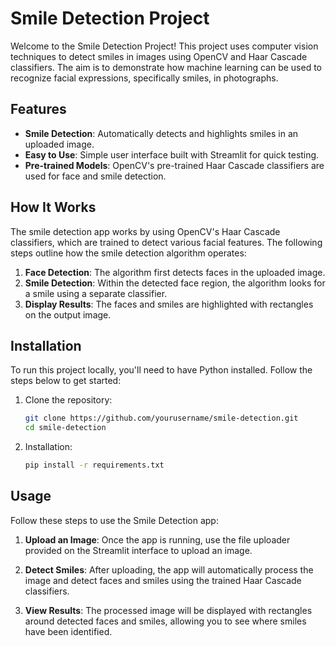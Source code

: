 # Smile Detection Project

Welcome to the Smile Detection Project! This project uses computer vision techniques to detect smiles in images using OpenCV and Haar Cascade classifiers. The aim is to demonstrate how machine learning can be used to recognize facial expressions, specifically smiles, in photographs.

## Features

- **Smile Detection**: Automatically detects and highlights smiles in an uploaded image.
- **Easy to Use**: Simple user interface built with Streamlit for quick testing.
- **Pre-trained Models**: OpenCV's pre-trained Haar Cascade classifiers are used for face and smile detection.




## How It Works

The smile detection app works by using OpenCV's Haar Cascade classifiers, which are trained to detect various facial features. The following steps outline how the smile detection algorithm operates:

1. **Face Detection**: The algorithm first detects faces in the uploaded image.
2. **Smile Detection**: Within the detected face region, the algorithm looks for a smile using a separate classifier.
3. **Display Results**: The faces and smiles are highlighted with rectangles on the output image.

## Installation

To run this project locally, you'll need to have Python installed. Follow the steps below to get started:

1. Clone the repository:
   ```bash
   git clone https://github.com/yourusername/smile-detection.git
   cd smile-detection

1. Installation:
   ```bash
   pip install -r requirements.txt

## Usage

Follow these steps to use the Smile Detection app:

1. **Upload an Image**: Once the app is running, use the file uploader provided on the Streamlit interface to upload an image.
   
2. **Detect Smiles**: After uploading, the app will automatically process the image and detect faces and smiles using the trained Haar Cascade classifiers.
   
3. **View Results**: The processed image will be displayed with rectangles around detected faces and smiles, allowing you to see where smiles have been identified.





